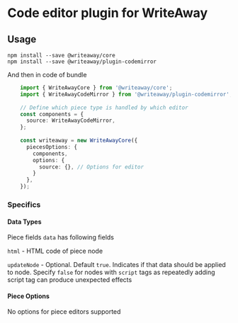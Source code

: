 # Code editor plugin for WriteAway

## Usage

```
npm install --save @writeaway/core
npm install --save @writeaway/plugin-codemirror
```

And then in code of bundle

```typescript
    import { WriteAwayCore } from '@writeaway/core';
    import { WriteAwayCodeMirror } from '@writeaway/plugin-codemirror';
    
    // Define which piece type is handled by which editor
    const components = {
      source: WriteAwayCodeMirror,
    };
    
    const writeaway = new WriteAwayCore({
      piecesOptions: {
        components,
        options: {
          source: {}, // Options for editor        
        }   
      },
    });
```

### Specifics

#### Data Types

Piece fields `data` has following fields

`html` - HTML code of piece node

`updateNode` - Optional. Default `true`. Indicates if that data should be applied to node. Specify `false` for nodes with `script` tags as repeatedly adding script tag can produce unexpected effects

#### Piece Options

No options for piece editors supported 
